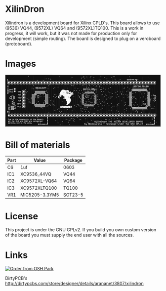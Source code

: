 # XilinDron

Xilindron is a development board for Xilinx CPLD's. This board allows to use (9536) VQ44, (9572XL) VQ64 and (9572XL)TQ100. This is a work in progress, it will work, but it was not made for production only for development (simple routing). The board is designed to plug on a veroboard (protoboard).

# Images

<img src="https://github.com/arananet/XilinDron/blob/master/images/top.png?raw=true">

# Bill of materials

| Part          | Value                   | Package                        |
| ------------- | ----------------------- | ------------------------------ | 
| C6            | 1uf                     | 0603                           |
| IC1           | XC9536_44VQ             | VQ44                           |
| IC2           | XC9572XL-VQ64           | VQ64                           |
| IC3           | XC9572XLTQ100           | TQ100                          |
| VR1           | MIC5205-3.3YM5          | SOT23-5                        |

# License

This project is under the GNU GPLv2. If you build you own custom version of the board you must supply the end user with all the sources.

# Links

<a href="https://oshpark.com/shared_projects/rTSLCScv"><img src="https://oshpark.com/assets/badge-5b7ec47045b78aef6eb9d83b3bac6b1920de805e9a0c227658eac6e19a045b9c.png" alt="Order from OSH Park"></img></a>

DirtyPCB's
http://dirtypcbs.com/store/designer/details/arananet/3807/xilindron
